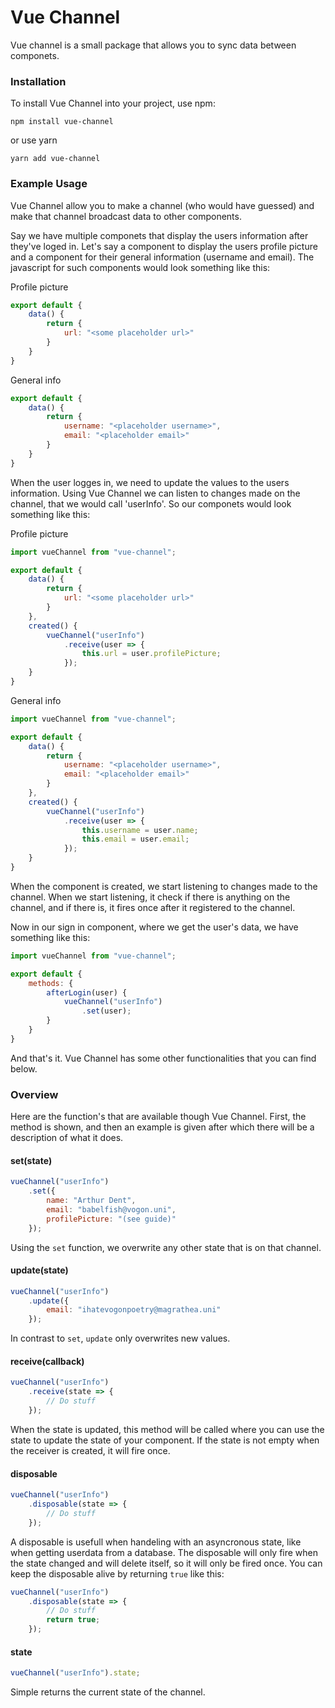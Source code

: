 # Vue Channel

Vue channel is a small package that allows you to sync data between componets.

### Installation

To install Vue Channel into your project, use npm:

```
npm install vue-channel
```

or use yarn

```
yarn add vue-channel
```

### Example Usage

Vue Channel allow you to make a channel (who would have guessed) and make that channel broadcast data to other components.

Say we have multiple componets that display the users information after they've loged in. Let's say a component to display the users profile picture and a component for their general information (username and email). The javascript for such components would look something like this:

Profile picture

```javascript
export default {
    data() {
        return {
            url: "<some placeholder url>"
        }
    }
}
```

General info

```javascript
export default {
    data() {
        return {
            username: "<placeholder username>",
            email: "<placeholder email>"
        }
    }
}
```

When the user logges in, we need to update the values to the users information. Using Vue Channel we can listen to changes made on the channel, that we would call 'userInfo'. So our componets would look something like this:

Profile picture

```javascript
import vueChannel from "vue-channel";

export default {
    data() {
        return {
            url: "<some placeholder url>"
        }
    },
    created() {
        vueChannel("userInfo")
            .receive(user => {
				this.url = user.profilePicture;
            });
    }
}
```

General info

```javascript
import vueChannel from "vue-channel";

export default {
    data() {
        return {
            username: "<placeholder username>",
            email: "<placeholder email>"
        }
    },
    created() {
        vueChannel("userInfo")
            .receive(user => {
				this.username = user.name;
            	this.email = user.email;
            });
    }
}
```

When the component is created, we start listening to changes made to the channel. When we start listening, it check if there is anything on the channel, and if there is, it fires once after it registered to the channel.

Now in our sign in component, where we get the user's data, we have something like this:

```javascript
import vueChannel from "vue-channel";

export default {
    methods: {
        afterLogin(user) {
            vueChannel("userInfo")
            	.set(user);
        }
    }
}
```

And that's it. Vue Channel has some other functionalities that you can find below.

### Overview

Here are the function's that are available though Vue Channel. First, the method is shown, and then an example is given after which there will be a description of what it does.

#### set(state)

```javascript
vueChannel("userInfo")
    .set({
		name: "Arthur Dent",
    	email: "babelfish@vogon.uni",
    	profilePicture: "(see guide)"
    });
```

Using the `set` function, we overwrite any other state that is on that channel.

#### update(state)

```javascript
vueChannel("userInfo")
    .update({
    	email: "ihatevogonpoetry@magrathea.uni"
    });
```

In contrast to `set`, `update` only overwrites new values.

#### receive(callback)

```javascript
vueChannel("userInfo")
	.receive(state => {
    	// Do stuff
	});
```

When the state is updated, this method will be called where you can use the state to update the state of your component. If the state is not empty when the receiver is created, it will fire once.

#### disposable

```javascript
vueChannel("userInfo")
	.disposable(state => {
    	// Do stuff
	});
```

A disposable is usefull when handeling with an asyncronous state, like when getting userdata from a database. The disposable will only fire when the state changed and will delete itself, so it will only be fired once. You can keep the disposable alive by returning `true` like this:

```javascript
vueChannel("userInfo")
	.disposable(state => {
    	// Do stuff
    	return true;
	});
```

#### state

```javascript
vueChannel("userInfo").state;
```

Simple returns the current state of the channel.
